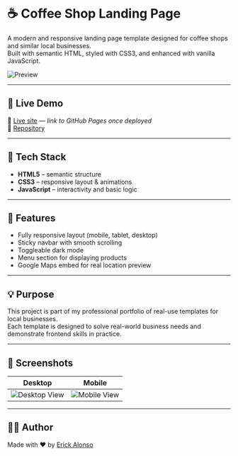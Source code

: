 # ☕ Coffee Shop Landing Page

A modern and responsive landing page template designed for coffee shops and similar local businesses.  
Built with semantic HTML, styled with CSS3, and enhanced with vanilla JavaScript.

![Preview](https://via.placeholder.com/1000x500.png?text=Project+Screenshot)

---

## 🚀 Live Demo

🔗 [Live site](https://yourusername.github.io/coffee-shop-landing-html-css-js/) — *link to GitHub Pages once deployed*  
📂 [Repository](https://github.com/yourusername/coffee-shop-landing-html-css-js)

---

## 🧰 Tech Stack

- **HTML5** – semantic structure
- **CSS3** – responsive layout & animations
- **JavaScript** – interactivity and basic logic

---

## 🎯 Features

- Fully responsive layout (mobile, tablet, desktop)
- Sticky navbar with smooth scrolling
- Toggleable dark mode
- Menu section for displaying products
- Google Maps embed for real location preview

---

## 💡 Purpose

This project is part of my professional portfolio of real-use templates for local businesses.  
Each template is designed to solve real-world business needs and demonstrate frontend skills in practice.

---

## 📸 Screenshots

| Desktop | Mobile |
|--------|--------|
| ![Desktop View](https://via.placeholder.com/600x400.png) | ![Mobile View](https://via.placeholder.com/300x600.png) |

---

## 🧑‍💻 Author

Made with ❤️ by [Erick Alonso](https://github.com/Alonsoalcuadrado)
